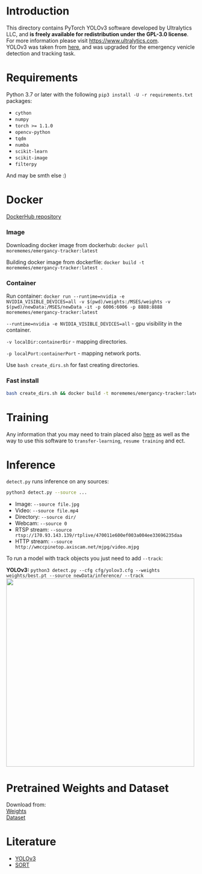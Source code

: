 # Introduction

This directory contains PyTorch YOLOv3 software developed by Ultralytics LLC, and **is freely available for redistribution under the GPL-3.0 license**. For more information please visit https://www.ultralytics.com.  
YOLOv3 was taken from [here](https://github.com/ultralytics/yolov3), and was upgraded for the emergency venicle detection and tracking task.

# Requirements

Python 3.7 or later with the following `pip3 install -U -r requirements.txt` packages:

- `cython`
- `numpy`
- `torch >= 1.1.0`
- `opencv-python`
- `tqdm`
- `numba`
- `scikit-learn`
- `scikit-image`
- `filterpy`

And may be smth else :)


# Docker

[DockerHub repository](https://hub.docker.com/r/morememes/emergancy-tracker)

### Image

Downloading docker image from dockerhub: `docker pull morememes/emergancy-tracker:latest`

Building docker image from dockerfile: `docker build -t morememes/emergancy-tracker:latest .`

### Container

Run container: `docker run --runtime=nvidia -e NVIDIA_VISIBLE_DEVICES=all -v $(pwd)/weights:/MSES/weights -v $(pwd)/newData:/MSES/newData -it -p 6006:6006 -p 8888:8888 morememes/emergancy-tracker:latest`

`--runtime=nvidia -e NVIDIA_VISIBLE_DEVICES=all` - gpu visibility in the container.

`-v localDir:containerDir` - mapping directories.

`-p localPort:containerPort` - mapping network ports.

Use `bash create_dirs.sh` for fast creating directories.

### Fast install

```bash
bash create_dirs.sh && docker build -t morememes/emergancy-tracker:latest . && docker run --runtime=nvidia -e NVIDIA_VISIBLE_DEVICES=all -v $(pwd)/weights:/MSES/weights -v $(pwd)/newData:/MSES/newData -it -p 6006:6006 -p 8888:8888 morememes/emergancy-tracker:latest
```

# Training
Any information that you may need to train placed also [here](https://github.com/ultralytics/yolov3) as well as the way to use this software to `transfer-learning`, `resume training` and ect.

# Inference

`detect.py` runs inference on any sources:

```bash
python3 detect.py --source ...
```

- Image:  `--source file.jpg`
- Video:  `--source file.mp4`
- Directory:  `--source dir/`
- Webcam:  `--source 0`
- RTSP stream:  `--source rtsp://170.93.143.139/rtplive/470011e600ef003a004ee33696235daa`
- HTTP stream:  `--source http://wmccpinetop.axiscam.net/mjpg/video.mjpg`

To run a model with track objects you just need to add `--track`:

**YOLOv3:** `python3 detect.py --cfg cfg/yolov3.cfg --weights weights/best.pt --source newData/inference/ --track`  
<img src="https://sun9-47.userapi.com/c856028/v856028577/145171/1i6d4UnfrZQ.jpg" width="500">


# Pretrained Weights and Dataset

Download from:  
[Weights](https://yadi.sk/d/OgioXcWDZN7LwA)  
[Dataset](https://yadi.sk/d/jyaTM7cd6-DV0Q)


# Literature
- [YOLOv3](https://arxiv.org/pdf/1804.02767.pdf) 
- [SORT](https://arxiv.org/pdf/1602.00763.pdf)
